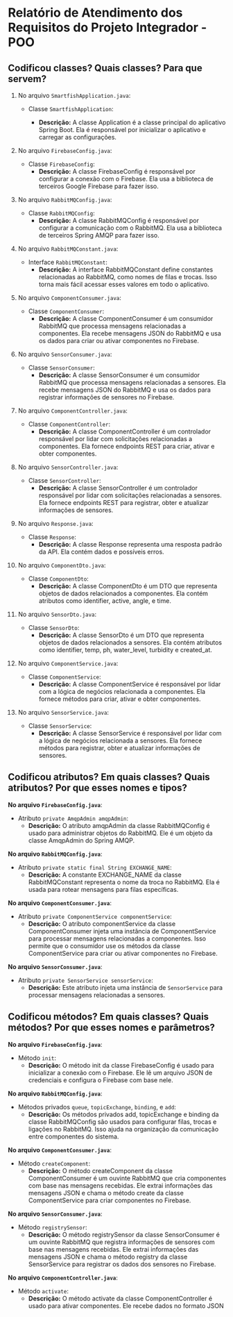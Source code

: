 # Relatório de Atendimento dos Requisitos do Projeto Integrador - POO

## Codificou classes? Quais classes? Para que servem?

1. No arquivo `SmartfishApplication.java`:
   - Classe `SmartfishApplication`:

     - **Descrição:** A classe Application é a classe principal do aplicativo Spring Boot. Ela é responsável por inicializar o aplicativo e carregar as configurações.

2. No arquivo `FirebaseConfig.java`:
   - Classe `FirebaseConfig`:
     - **Descrição:** A classe FirebaseConfig é responsável por configurar a conexão com o Firebase. Ela usa a biblioteca de terceiros Google Firebase para fazer isso.

3. No arquivo `RabbitMQConfig.java`:
   - Classe `RabbitMQConfig`:
     - **Descrição:** A classe RabbitMQConfig é responsável por configurar a comunicação com o RabbitMQ. Ela usa a biblioteca de terceiros Spring AMQP para fazer isso.

4. No arquivo `RabbitMQConstant.java`:
   - Interface `RabbitMQConstant`:
     - **Descrição:** A interface RabbitMQConstant define constantes relacionadas ao RabbitMQ, como nomes de filas e trocas. Isso torna mais fácil acessar esses valores em todo o aplicativo.

5. No arquivo `ComponentConsumer.java`:
   - Classe `ComponentConsumer`:
     - **Descrição:** A classe ComponentConsumer é um consumidor RabbitMQ que processa mensagens relacionadas a componentes. Ela recebe mensagens JSON do RabbitMQ e usa os dados para criar ou ativar componentes no Firebase.

6. No arquivo `SensorConsumer.java`:
   - Classe `SensorConsumer`:
     - **Descrição:** A classe SensorConsumer é um consumidor RabbitMQ que processa mensagens relacionadas a sensores. Ela recebe mensagens JSON do RabbitMQ e usa os dados para registrar informações de sensores no Firebase.

7. No arquivo `ComponentController.java`:
   - Classe `ComponentController`:
     - **Descrição:** A classe ComponentController é um controlador responsável por lidar com solicitações relacionadas a componentes. Ela fornece endpoints REST para criar, ativar e obter componentes.

8. No arquivo `SensorController.java`:
   - Classe `SensorController`:
     - **Descrição:** A classe SensorController é um controlador responsável por lidar com solicitações relacionadas a sensores. Ela fornece endpoints REST para registrar, obter e atualizar informações de sensores.

9. No arquivo `Response.java`:
   - Classe `Response`:
     - **Descrição:** A classe Response representa uma resposta padrão da API. Ela contém dados e possíveis erros.

10. No arquivo `ComponentDto.java`:
    - Classe `ComponentDto`:
      - **Descrição:** A classe ComponentDto é um DTO que representa objetos de dados relacionados a componentes. Ela contém atributos como identifier, active, angle, e time.

11. No arquivo `SensorDto.java`:
    - Classe `SensorDto`:
      - **Descrição:** A classe SensorDto é um DTO que representa objetos de dados relacionados a sensores. Ela contém atributos como identifier, temp, ph, water_level, turbidity e created_at.

12. No arquivo `ComponentService.java`:
    - Classe `ComponentService`:
      - **Descrição:** A classe ComponentService é responsável por lidar com a lógica de negócios relacionada a componentes. Ela fornece métodos para criar, ativar e obter componentes.

13. No arquivo `SensorService.java`:
    - Classe `SensorService`:
      - **Descrição:** A classe SensorService é responsável por lidar com a lógica de negócios relacionada a sensores. Ela fornece métodos para registrar, obter e atualizar informações de sensores.

## Codificou atributos? Em quais classes? Quais atributos? Por que esses nomes e tipos?

**No arquivo `FirebaseConfig.java`**:

- Atributo `private AmqpAdmin amqpAdmin`:
  - **Descrição:** O atributo amqpAdmin da classe RabbitMQConfig é usado para administrar objetos do RabbitMQ. Ele é um objeto da classe AmqpAdmin do Spring AMQP.

**No arquivo `RabbitMQConfig.java`**:

- Atributo `private static final String EXCHANGE_NAME`:
  - **Descrição:** A constante EXCHANGE_NAME da classe RabbitMQConstant representa o nome da troca no RabbitMQ. Ela é usada para rotear mensagens para filas específicas.

**No arquivo `ComponentConsumer.java`**:

- Atributo `private ComponentService componentService`:
  - **Descrição:** O atributo componentService da classe ComponentConsumer injeta uma instância de ComponentService para processar mensagens relacionadas a componentes. Isso permite que o consumidor use os métodos da classe ComponentService para criar ou ativar componentes no Firebase.

**No arquivo `SensorConsumer.java`**:

- Atributo `private SensorService sensorService`:
  - **Descrição:** Este atributo injeta uma instância de `SensorService` para processar mensagens relacionadas a sensores.

## Codificou métodos? Em quais classes? Quais métodos? Por que esses nomes e parâmetros?

**No arquivo `FirebaseConfig.java`**:

- Método `init`:
  - **Descrição:** O método init da classe FirebaseConfig é usado para inicializar a conexão com o Firebase. Ele lê um arquivo JSON de credenciais e configura o Firebase com base nele.

**No arquivo `RabbitMQConfig.java`**:

- Métodos privados `queue`, `topicExchange`, `binding`, e `add`:
  - **Descrição:** Os métodos privados add, topicExchange e binding da classe RabbitMQConfig são usados para configurar filas, trocas e ligações no RabbitMQ. Isso ajuda na organização da comunicação entre componentes do sistema.

**No arquivo `ComponentConsumer.java`**:

- Método `createComponent`:
  - **Descrição:** O método createComponent da classe ComponentConsumer é um ouvinte RabbitMQ que cria componentes com base nas mensagens recebidas. Ele extrai informações das mensagens JSON e chama o método create da classe ComponentService para criar componentes no Firebase.

**No arquivo `SensorConsumer.java`**:

- Método `registrySensor`:
  - **Descrição:** O método registrySensor da classe SensorConsumer é um ouvinte RabbitMQ que registra informações de sensores com base nas mensagens recebidas. Ele extrai informações das mensagens JSON e chama o método registry da classe SensorService para registrar os dados dos sensores no Firebase.

**No arquivo `ComponentController.java`**:

- Método `activate`:
  - **Descrição:** O método activate da classe ComponentController é usado para ativar componentes. Ele recebe dados no formato JSON
